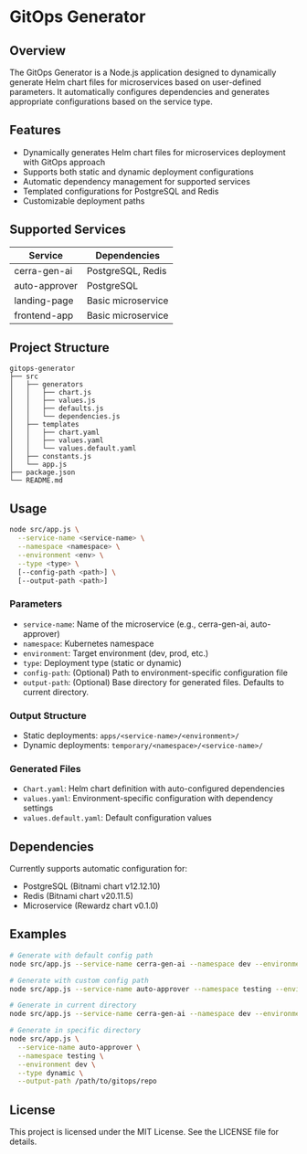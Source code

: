 # GitOps Generator

## Overview

The GitOps Generator is a Node.js application designed to dynamically generate Helm chart files for microservices based on user-defined parameters. It automatically configures dependencies and generates appropriate configurations based on the service type.

## Features

- Dynamically generates Helm chart files for microservices deployment with GitOps approach
- Supports both static and dynamic deployment configurations
- Automatic dependency management for supported services
- Templated configurations for PostgreSQL and Redis
- Customizable deployment paths

## Supported Services

| Service         | Dependencies         |
|-----------------|----------------------|
| cerra-gen-ai    | PostgreSQL, Redis    |
| auto-approver   | PostgreSQL           |
| landing-page    | Basic microservice   |
| frontend-app    | Basic microservice   |

## Project Structure

```
gitops-generator
├── src
│   ├── generators
│   │   ├── chart.js
│   │   ├── values.js
│   │   ├── defaults.js
│   │   └── dependencies.js
│   ├── templates
│   │   ├── chart.yaml
│   │   ├── values.yaml
│   │   └── values.default.yaml
│   ├── constants.js
│   └── app.js
├── package.json
└── README.md
```

## Usage

```bash
node src/app.js \
  --service-name <service-name> \
  --namespace <namespace> \
  --environment <env> \
  --type <type> \
  [--config-path <path>] \
  [--output-path <path>]
```

### Parameters

- `service-name`: Name of the microservice (e.g., cerra-gen-ai, auto-approver)
- `namespace`: Kubernetes namespace
- `environment`: Target environment (dev, prod, etc.)
- `type`: Deployment type (static or dynamic)
- `config-path`: (Optional) Path to environment-specific configuration file
- `output-path`: (Optional) Base directory for generated files. Defaults to current directory.

### Output Structure

- Static deployments: `apps/<service-name>/<environment>/`
- Dynamic deployments: `temporary/<namespace>/<service-name>/`

### Generated Files

- `Chart.yaml`: Helm chart definition with auto-configured dependencies
- `values.yaml`: Environment-specific configuration with dependency settings
- `values.default.yaml`: Default configuration values

## Dependencies

Currently supports automatic configuration for:
- PostgreSQL (Bitnami chart v12.12.10)
- Redis (Bitnami chart v20.11.5)
- Microservice (Rewardz chart v0.1.0)

## Examples

```bash
# Generate with default config path
node src/app.js --service-name cerra-gen-ai --namespace dev --environment prod --type static

# Generate with custom config path
node src/app.js --service-name auto-approver --namespace testing --environment dev --type dynamic --config-path ./configs/dev.yaml

# Generate in current directory
node src/app.js --service-name cerra-gen-ai --namespace dev --environment prod --type static

# Generate in specific directory
node src/app.js \
  --service-name auto-approver \
  --namespace testing \
  --environment dev \
  --type dynamic \
  --output-path /path/to/gitops/repo
```

## License

This project is licensed under the MIT License. See the LICENSE file for details.